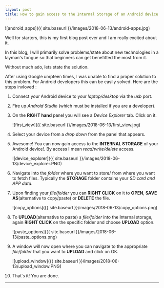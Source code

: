 ```yaml
---
layout: post
title: How to gain access to the Internal Storage of an Android device - In 10 easy steps
---
```


![android_apps]({{ site.baseurl }}/images/2018-06-13/android-apps.jpg)

Well for starters, this is my first blog post ever and I am really excited about it.  

In this blog, I will primarily solve problems/state about new technologies in a layman's tongue so that beginners can get benefitted the most from it.  

Without much ado, lets state the solution.  

After using Google umpteen times, I was unable to find a proper solution to this problem. For Android developers this can be easily solved.
Here are the steps invloved :

1. Connect your Android device to your *laptop/desktop* via the *usb* port.  

2. Fire up *Android Studio* (which must be installed if you are a developer).  

3. On the **RIGHT hand** panel you will see a *Device Explorer* tab. Click on it.  

      ![first_view]({{ site.baseurl }}/images/2018-06-13/first_view.jpg)  

4. Select your device from a *drop down* from the panel that appears.  

5. Awesome! You can now gain access to the **INTERNAL STORAGE** of your Android device!. By access I mean *read/write/delete* access.  

   ![device_explorer]({{ site.baseurl }}/images/2018-06-13/device_explorer.PNG)  

6. Navigate into the *folder* where you want to store/ from where you want to fetch files. Typically the **STORAGE** folder contains your *SD card and APP data*.  

7. Upon finding your *file/folder* you can **RIGHT CLICK** on it to **OPEN**, **SAVE AS**(alternative to copy/paste) or **DELETE** the file.  

   ![copy_options]({{ site.baseurl }}/images/2018-06-13/copy_options.png)  

8. To **UPLOAD**(alternative to paste) a *file/folder* into the Internal storage, again **RIGHT CLICK** on the specific folder and choose **UPLOAD** option.  

   ![paste_options]({{ site.baseurl }}/images/2018-06-13/paste_options.png)  

9. A window will now open where you can navigate to the appropriate *file/folder* that you want to **UPLOAD** and click on OK.  

   ![upload_window]({{ site.baseurl }}/images/2018-06-13/upload_window.PNG)  

10. That's it! You are done.  

----
